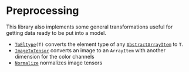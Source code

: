 # Preprocessing

This library also implements some general transformations useful for getting data ready to be put into a model.

- [`ToEltype`](#)`(T)` converts the element type of any [`AbstractArrayItem`](#) to `T`.
- [`ImageToTensor`](#) converts an image to an `ArrayItem` with another dimension for the color channels 
- [`Normalize`](#) normalizes image tensors

